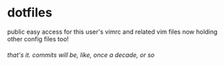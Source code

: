 # dotfiles
public easy access for this user's vimrc and related vim files
now holding other config files too!

###### that's it. commits will be, like, once a decade, or so
